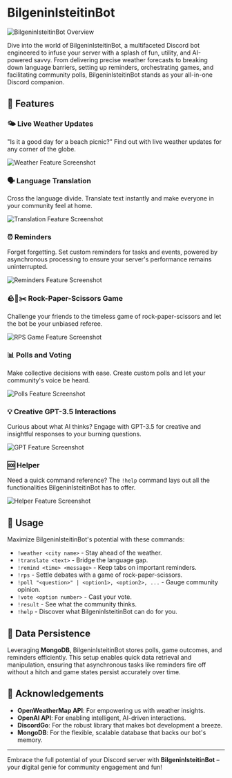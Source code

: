 # BilgeninIsteitinBot

![BilgeninIsteitinBot Overview](./assets/Bot.jpg)

Dive into the world of BilgeninIsteitinBot, a multifaceted Discord bot engineered to infuse your server with a splash of fun, utility, and AI-powered savvy. From delivering precise weather forecasts to breaking down language barriers, setting up reminders, orchestrating games, and facilitating community polls, BilgeninIsteitinBot stands as your all-in-one Discord companion.

## 🌈 Features

### 🌤 Live Weather Updates

"Is it a good day for a beach picnic?" Find out with live weather updates for any corner of the globe.

![Weather Feature Screenshot](./assets/Weather.jpg)

### 🗣 Language Translation

Cross the language divide. Translate text instantly and make everyone in your community feel at home.

![Translation Feature Screenshot](./assets/Translation.jpg)

### ⏰ Reminders

Forget forgetting. Set custom reminders for tasks and events, powered by asynchronous processing to ensure your server's performance remains uninterrupted.

![Reminders Feature Screenshot](./assets/Reminder.jpg)

### 🪨📄✂️ Rock-Paper-Scissors Game

Challenge your friends to the timeless game of rock-paper-scissors and let the bot be your unbiased referee.

![RPS Game Feature Screenshot](./assets/RPS.jpg)

### 📊 Polls and Voting

Make collective decisions with ease. Create custom polls and let your community's voice be heard.

![Polls Feature Screenshot](./assets/Poll.jpg)

### 💡 Creative GPT-3.5 Interactions

Curious about what AI thinks? Engage with GPT-3.5 for creative and insightful responses to your burning questions.

![GPT Feature Screenshot](./assets/GPT.jpg)

### 🆘 Helper

Need a quick command reference? The `!help` command lays out all the functionalities BilgeninIsteitinBot has to offer.

![Helper Feature Screenshot](./assets/Helper.jpg)

## 🚀 Usage

Maximize BilgeninIsteitinBot's potential with these commands:

- `!weather <city name>` - Stay ahead of the weather.
- `!translate <text>` - Bridge the language gap.
- `!remind <time> <message>` - Keep tabs on important reminders.
- `!rps` - Settle debates with a game of rock-paper-scissors.
- `!poll "<question>" | <option1>, <option2>, ...` - Gauge community opinion.
- `!vote <option number>` - Cast your vote.
- `!result` - See what the community thinks.
- `!help` - Discover what BilgeninIsteitinBot can do for you.

## 💾 Data Persistence

Leveraging **MongoDB**, BilgeninIsteitinBot stores polls, game outcomes, and reminders efficiently. This setup enables quick data retrieval and manipulation, ensuring that asynchronous tasks like reminders fire off without a hitch and game states persist accurately over time.

## 📜 Acknowledgements

- **OpenWeatherMap API**: For empowering us with weather insights.
- **OpenAI API**: For enabling intelligent, AI-driven interactions.
- **DiscordGo**: For the robust library that makes bot development a breeze.
- **MongoDB**: For the flexible, scalable database that backs our bot's memory.

---

Embrace the full potential of your Discord server with **BilgeninIsteitinBot** – your digital genie for community engagement and fun!
